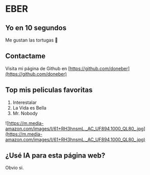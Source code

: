 # EBER

## Yo en 10 segundos

Me gustan las tortugas 🐢

## Contactame

Visita mi página de Github en [https://github.com/doneber](https://github.com/doneber)


## Top mis peliculas favoritas

1. Interestalar
2. La Vida es Bella
3. Mr. Nobody

![https://m.media-amazon.com/images/I/61+RH3hnsmL._AC_UF894,1000_QL80_.jpg](https://m.media-amazon.com/images/I/61+RH3hnsmL._AC_UF894,1000_QL80_.jpg)

## ¿Usé IA para esta página web?

Obvio si.
